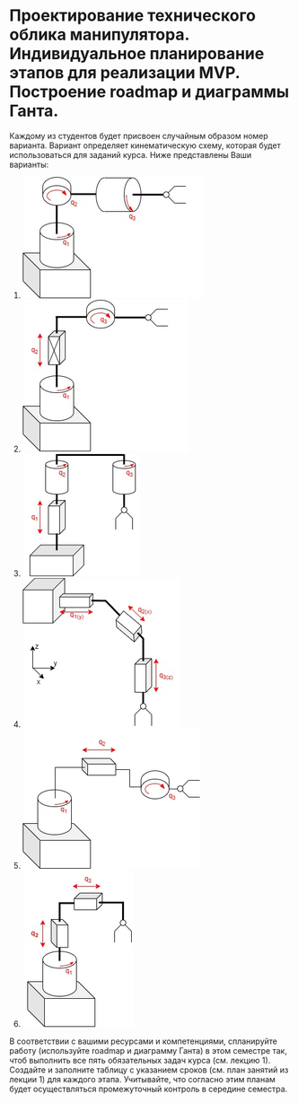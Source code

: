 # Проектирование технического облика манипулятора. Индивидуальное планирование этапов для реализации MVP. Построение roadmap и диаграммы Ганта.

Каждому из студентов будет присвоен случайным образом номер варианта. Вариант определяет кинематическую схему, которая будет использоваться для заданий курса. Ниже представлены Ваши варианты:

1. ![](/Lessons/img/variants/1.jpg)
2. ![](/Lessons/img/variants/2.jpg)
3. ![](/Lessons/img/variants/3.jpg)
4. ![](/Lessons/img/variants/4.jpg)
5. ![](/Lessons/img/variants/5.jpg)
6. ![](/Lessons/img/variants/6.jpg)

В соответствии с вашими ресурсами и компетенциями, спланируйте работу (используйте roadmap и диаграмму Ганта) в этом семестре так, чтоб выполнить все пять обязательных задач курса (см. лекцию 1). Создайте и заполните таблицу с указанием сроков (см. план занятий из лекции 1) для каждого этапа. Учитывайте, что согласно этим планам будет осуществляться промежуточный контроль в середине семестра.